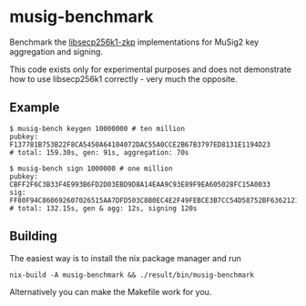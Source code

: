 # musig-benchmark

Benchmark the [libsecp256k1-zkp](https://github.com/ElementsProject/secp256k1-zkp/) implementations for MuSig2 key aggregation and signing.

This code exists only for experimental purposes and does not demonstrate how to use libsecp256k1 correctly - very much the opposite.

## Example

```
$ musig-bench keygen 10000000 # ten million
pubkey: F137781B753B22F8CA5450A64104072DAC55A0CCE2B67B3797ED8131E1194D23
# total: 159.30s, gen: 91s, aggregation: 70s
```

```
$ musig-bench sign 1000000 # one million
pubkey: CBFF2F6C3B33F4E993B6FD2D03EBD9D8A14EAA9C93E89F9EA605028FC15A0033
sig: FF80F94C860692607026515AA7DFD503C8B0EC4E2F49FEBCE3B7CC54D58752BF6362121E9DD320EEBC864EA1CF35857EB84A737FD53154660E5E22A7A565EF81
# total: 132.15s, gen & agg: 12s, signing 120s
```

## Building

The easiest way is to install the nix package manager and run

```
nix-build -A musig-benchmark && ./result/bin/musig-benchmark
```

Alternatively you can make the Makefile work for you.
